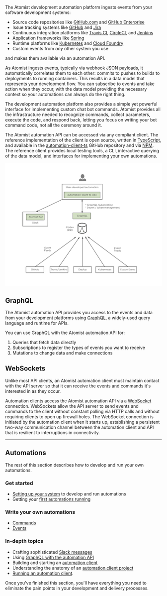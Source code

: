 The Atomist development automation platform ingests events from your
software development systems:

-   Source code repositories like [GitHub.com][gh]
    and [GitHub Enterprise][ghe]
-   Issue tracking systems like [GitHub][gh-issues] and [Jira][jira]
-   Continuous integration platforms
    like [Travis CI][travis], [CircleCI][circle],
    and [Jenkins][jenkins]
-   Application frameworks like [Spring][spring]
-   Runtime platforms like [Kubernetes][k8] and [Cloud Foundry][cf]
-   Custom events from _any_ other system you use

and makes them available via an automation API.

As Atomist ingests events, typically via webhook JSON payloads, it
automatically correlates them to each other: commits to pushes to
builds to deployments to running containers. This results in a data
model that represents your development flow.  You can subscribe to
events and take action when they occur, with the data model providing
the necessary context so your automations can always do the right
thing.

The development automation platform also provides a simple yet
powerful interface for implementing custom chat bot commands.  Atomist
provides all the infrastructure needed to recognize commands, collect
parameters, execute the code, and respond back, letting you focus on
writing your bot command code, not all the ceremony around it.

The Atomist automation API can be accessed via any compliant client.
The reference implementation of the client is open source, written
in [TypeScript][ts], and available in
the [automation-client-ts][client-ts] GitHub repository and
via [NPM][aac].  The reference client provides local testing tools, a
CLI, interactive querying of the data model, and interfaces for
implementing your own automations.

[gh]: https://github.com (GitHub.com)
[ghe]: https://enterprise.github.com/home (GitHub Enterprise)
[gh-issues]: https://guides.github.com/features/issues/ (Mastering GitHub Issues)
[jira]: https://www.atlassian.com/software/jira (Jira)
[travis]: https://travis-ci.org (Travis CI)
[circle]: https://circleci.com (CircleCI)
[jenkins]: https://jenkins.io/ (Jenkins)
[spring]: https://spring.io/ (Spring)
[k8]: https://kubernetes.io/ (Kubernetes)
[cf]: https://www.cloudfoundry.org/ (Cloud Foundry)
[ts]: https://www.typescriptlang.org/ (TypeScript)
[client-ts]: https://github.com/atomist/automation-client-ts (Atomist Automation Client - TypeScript)
[aac]: https://www.npmjs.com/package/@atomist/automation-client (Atomist Automation Client Node Module)


![Atomist Development Automation Platform Architecture](img/atomist-architecture.png)

## GraphQL

The Atomist automation API provides you access to the events and data
from your development platforms using [GraphQL][graphql], a
widely-used query language and runtime for APIs.

You can use GraphQL with the Atomist automation API for:

1.  Queries that fetch data directly
2.  Subscriptions to register the types of events you want to receive
3.  Mutations to change data and make connections

[graphql]: http://graphql.org/ (GraphQL)

## WebSockets

Unlike most API clients, an Atomist automation client must maintain
contact with the API server so that it can receive the events and
commands it's interested in as they occur.

Automation clients access the Atomist automation API via
a [WebSocket][ws] connection.  WebSockets allow the API server to send
events and commands to the client without constant polling via HTTP
calls and without requiring clients to open up firewall holes. The
WebSocket connection is initiated by the automation client when it
starts up, establishing a persistent two-way communication channel
between the automation client and API that is resilient to
interruptions in connectivity.

[ws]: https://en.wikipedia.org/wiki/WebSocket (WebSocket)

---

## Automations

The rest of this section describes how to develop and run your own
automations.

### Get started

-   [Setting up your system][prereq] to develop and run
    automations
-   Getting your [first automations running][quick]

### Write your own automations

-   [Commands][command]
-   [Events][event]

### In-depth topics

-   Crafting sophisticated [Slack messages][slack]
-   Using [GraphQL with the automation API][graphql-api]
-   Building and starting an [automation client][client]
-   Understanding the anatomy of an [automation client project][project]
-   [Running an automation client][run].

Once you've finished this section, you'll have everything
you need to eliminate the pain points in your development and delivery
processes.

[prereq]: prerequisites.md (Atomist Automation Prerequisites)
[quick]: quick-start.md (Atomist Automation Quick Start)
[command]: commands.md (Atomist Command Automations)
[event]: events.md (Atomist Event Automations)
[slack]: slack.md (Atomist Automation Slack Messages)
[graphql-api]: graphql.md (Atomist Automation GraphQL)
[client]: client.md (Atomist Automation Client)
[project]: project.md (Atomist Automation Client Project)
[run]: run.md (Running an Atomist Automation Client)
